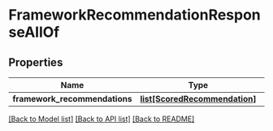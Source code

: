 # FrameworkRecommendationResponseAllOf

## Properties
Name | Type | Description | Notes
------------ | ------------- | ------------- | -------------
**framework_recommendations** | [**list[ScoredRecommendation]**](ScoredRecommendation.md) |  | [optional] 

[[Back to Model list]](../README.md#documentation-for-models) [[Back to API list]](../README.md#documentation-for-api-endpoints) [[Back to README]](../README.md)


